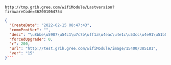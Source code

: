 `http://tmp.grih.gree.com/wifiModule/Lastversion?firmwareCode=362001064754`

```json
{
  "CreateDate": "2022-02-15 08:47:43",
  "commProtVer": "",
  "desc": "\u8bbe\u5907\u54c1\u7c7b\uff1a\u4eac\u4e1c\u53cc\u4e91\u51b0\u7bb1\r\n\u66f4\u65b0\u539f\u56e0\uff1a\u5185\u6d4b\u5347\u7ea7\r\n\u8d1f\u8d23\u4eba\uff1a\u8c2d\u9e3f\u5f6a",
  "forcedUpgrade": 0,
  "r": 200,
  "url": "http://test.grih.gree.com/wifiModule/image/15400/385181",
  "ver": "15"
}```